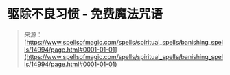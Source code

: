 <!--yml

类别：未分类

日期：2024年06月12日 18:54:10

-->

# 驱除不良习惯 - 免费魔法咒语

> 来源：[https://www.spellsofmagic.com/spells/spiritual_spells/banishing_spells/14994/page.html#0001-01-01](https://www.spellsofmagic.com/spells/spiritual_spells/banishing_spells/14994/page.html#0001-01-01)
